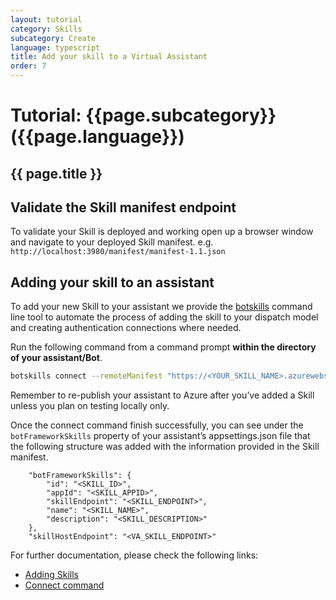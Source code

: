 ```yaml
---
layout: tutorial
category: Skills
subcategory: Create
language: typescript
title: Add your skill to a Virtual Assistant
order: 7
---
```


# Tutorial: {{page.subcategory}} ({{page.language}})

## {{ page.title }}

## Validate the Skill manifest endpoint

To validate your Skill is deployed and working open up a browser window and navigate to your deployed Skill manifest. e.g.  `http://localhost:3980/manifest/manifest-1.1.json`

## Adding your skill to an assistant

To add your new Skill to your assistant we provide the [botskills](https://www.npmjs.com/package/botskills) command line tool to automate the process of adding the skill to your dispatch model and creating authentication connections where needed. 

Run the following command from a command prompt **within the directory of your assistant/Bot**. 

```bash
botskills connect --remoteManifest "https://<YOUR_SKILL_NAME>.azurewebsites.net/manifest/manifest-1.1.json" --ts
```
Remember to re-publish your assistant to Azure after you’ve added a Skill unless you plan on testing locally only.

Once the connect command finish successfully, you can see under the `botFrameworkSkills` property of your assistant’s appsettings.json file that the following structure was added with the information provided in the Skill manifest.

```
    "botFrameworkSkills": {
        "id": "<SKILL_ID>",
        "appId": "<SKILL_APPID>",
        "skillEndpoint": "<SKILL_ENDPOINT>",
        "name": "<SKILL_NAME>",
        "description": "<SKILL_DESCRIPTION>"
    },
    "skillHostEndpoint": "<VA_SKILL_ENDPOINT>"
```

For further documentation, please check the following links:
- [Adding Skills]({{site.baseurl}}/skills/handbook/add-skills-to-a-virtual-assistant/)
- [Connect command]({{site.repo}}/tree/master/tools/botskills/docs/commands/connect.md)
